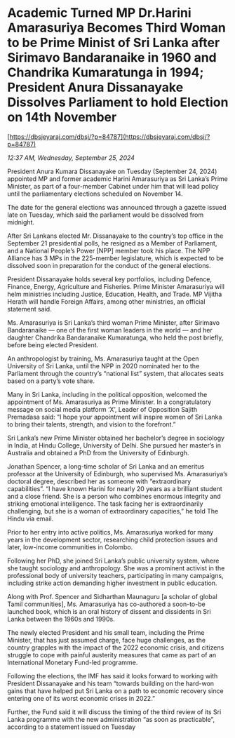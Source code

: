 # Academic Turned MP Dr.Harini Amarasuriya  Becomes Third Woman to be Prime Minist of Sri Lanka after Sirimavo Bandaranaike in 1960 and Chandrika  Kumaratunga in 1994; President Anura Dissanayake Dissolves Parliament  to hold Election  on 14th November

[https://dbsjeyaraj.com/dbsj/?p=84787](https://dbsjeyaraj.com/dbsj/?p=84787)

*12:37 AM, Wednesday, September 25, 2024*

President Anura Kumara Dissanayake on Tuesday (September 24, 2024) appointed MP and former academic Harini Amarasuriya as Sri Lanka’s Prime Minister, as part of a four-member Cabinet under him that will lead policy until the parliamentary elections scheduled on November 14.

The date for the general elections was announced through a gazette issued late on Tuesday, which said the parliament would be dissolved from midnight.

After Sri Lankans elected Mr. Dissanayake to the country’s top office in the September 21 presidential polls, he resigned as a Member of Parliament, and a National People’s Power [NPP] member took his place.  The NPP Alliance has 3 MPs in the 225-member legislature, which is expected to be dissolved soon in preparation for the conduct of the general elections.

President Dissanayake holds several key portfolios, including Defence, Finance, Energy, Agriculture and Fisheries. Prime Minister Amarasuriya will helm ministries including Justice, Education, Health, and Trade. MP Vijitha Herath will handle Foreign Affairs, among other ministries, an official statement said.

Ms. Amarasuriya is Sri Lanka’s third woman Prime Minister, after Sirimavo Bandaranaike — one of the first woman leaders in the world — and her daughter Chandrika Bandaranaike Kumaratunga, who held the post briefly, before being elected President.

An anthropologist by training, Ms. Amarasuriya taught at the Open University of Sri Lanka, until the NPP in 2020 nominated her to the Parliament through the country’s “national list” system, that allocates seats based on a party’s vote share.

Many in Sri Lanka, including in the political opposition, welcomed the appointment of Ms. Amarasuriya as Prime Minister. In a congratulatory message on social media platform ‘X’, Leader of Opposition Sajith Premadasa said: “I hope your appointment will inspire women of Sri Lanka to bring their talents, strength, and vision to the forefront.”

Sri Lanka’s new Prime Minister obtained her bachelor’s degree in sociology in India, at Hindu College, University of Delhi. She pursued her master’s in Australia and obtained a PhD from the University of Edinburgh.

Jonathan Spencer, a long-time scholar of Sri Lanka and an emeritus professor at the University of Edinburgh, who supervised Ms. Amarasuriya’s doctoral degree, described her as someone with “extraordinary capabilities”.  “I have known Harini for nearly 20 years as a brilliant student and a close friend. She is a person who combines enormous integrity and striking emotional intelligence. The task facing her is extraordinarily challenging, but she is a woman of extraordinary capacities,” he told The Hindu via email.

Prior to her entry into active politics, Ms. Amarasuriya worked for many years in the development sector, researching child protection issues and later, low-income communities in Colombo.

Following her PhD, she joined Sri Lanka’s public university system, where she taught sociology and anthropology. She was a prominent activist in the professional body of university teachers, participating in many campaigns, including strike action demanding higher investment in public education.

Along with Prof. Spencer and Sidharthan Maunaguru [a scholar of global Tamil communities], Ms. Amarasuriya has co-authored a soon-to-be launched book, which is an oral history of dissent and dissidents in Sri Lanka between the 1960s and 1990s.

The newly elected President and his small team, including the Prime Minister,  that has just assumed charge, face huge challenges, as the country grapples with the impact of the 2022 economic crisis, and citizens struggle to cope with painful austerity measures that came as part of an International Monetary Fund-led programme.

Following the elections, the IMF has said it looks forward to working with President Dissanayake and his team “towards building on the hard-won gains that have helped put Sri Lanka on a path to economic recovery since entering one of its worst economic crises in 2022.”

Further, the Fund said it will discuss the timing of the third review of its Sri Lanka programme with the new administration “as soon as practicable”, according to a statement issued on Tuesday

